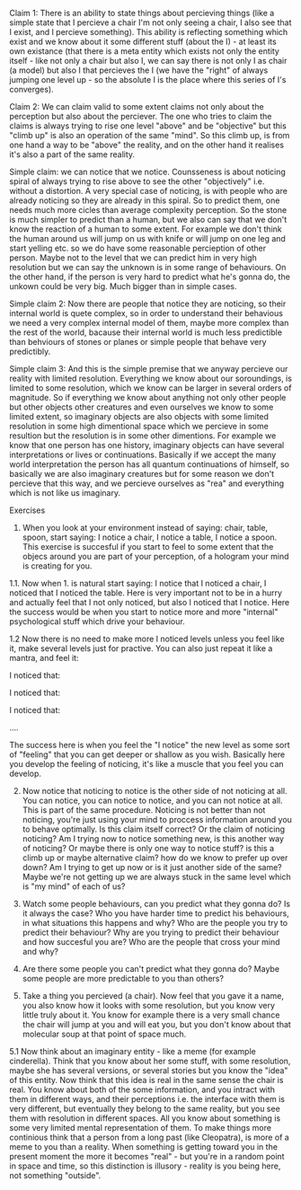 Claim 1: There is an ability to state things about percieving things (like a simple state that I percieve a chair  I'm not only seeing a chair, I also see that I exist, and I percieve something). This ability is reflecting something which exist and we know about it some different stuff (about the I) - at least its own existance (that there is a meta entity which exists not only the entity itself - like not only a chair but also I, we can say there is not only I as chair (a model) but also I that percieves the I (we have the "right" of always jumping one level up - so the absolute I is the place where this series of I's converges). 

Claim 2: We can claim valid to some extent claims not only about the perception but also about the perciever. The one who tries to claim the claims is always trying to rise one level "above" and be "objective" but this "climb up" is also an operation of the same "mind". So this climb up, is from one hand a way to be "above" the reality, and on the other hand it realises it's also a part of the same reality. 

Simple claim: we can notice that we notice. Counsseness is about noticing spiral of always trying to rise above to see the other "objectively" i.e. without a distortion. A very special case of noticing, is with people who are already noticing so they are already in this spiral. So to predict them, one needs much more cicles than average complexity perception. So the stone is much simpler to predict than a human, but we also can say that we don't know the reaction of a human to some extent. For example we don't think the human around us will jump on us with knife or will jump on one leg and start yelling etc. so we do have some reasonable percieption of other person. Maybe not to the level that we can predict him in very high resolution but we can say the unknown is in some range of behaviours. On the other hand, if the person is very hard to predict what he's gonna do, the unkown could be very big. Much bigger than in simple cases. 

Simple claim 2: Now there are people that notice they are noticing, so their internal world is quete complex, so in order to understand their behavious we need a very complex internal model of them, maybe more complex than the rest of the world, bacause their internal world is much less predictible than behviours of stones or planes or simple people that behave very predictibly. 

Simple claim 3: And this is the simple premise that we anyway percieve our reality with limited resolution. Everything we know about our soroundings, is limited to some resolution, which we know can be larger in several orders of magnitude. So if everything we know about anything not only other people but other objects other creatures and even ourselves we know to some limited extent, so imaginary objects are also objects with some limited resolution in some high dimentional space which we percieve in some resultion but the resolution is in some other dimentions. For example we know that one person has one history, imaginary objects can have several interpretations or lives or continuations. Basically if we accept the many world interpretation the person has all quantum continuations of himself, so basically we are also imaginary creatures but for some reason we don't percieve that this way, and we percieve ourselves as "rea" and everything which is not like us imaginary. 

Exercises

1. When you look at your environment instead of saying: chair, table, spoon, start saying: I notice a chair, I notice a table, I notice a spoon. This exercise is succesful if you start to feel to some extent that the objecs around you are part of your perception, of a hologram your mind is creating for you. 

1.1. Now when 1. is natural start saying: I notice that I noticed a chair, I noticed that I noticed the table. Here is very important not to be in a hurry and actually feel that I not only noticed, but also I noticed that I notice. Here the success would be when you start to notice more and more "internal" psychological stuff which drive your behaviour. 

1.2 Now there is no need to make more I noticed levels unless you feel like it, make several levels just for practive. You can also just repeat it like a mantra, and feel it: 

I noticed that:

I noticed that: 

I noticed that:

....

The success here is when you feel the "I notice" the new level as some sort of "feeling" that you can get deeper or shallow as you wish. Basically here you develop the feeling of noticing, it's like a muscle that you feel you can develop. 

2. Now notice that noticing to notice is the other side of not noticing at all. You can notice, you can notice to notice, and you can not notice at all. This is part of the same procedure. Noticing is not better than not noticing, you're just using your mind to proccess information around you to behave optimally. Is this claim itself correct? Or the claim of noticing noticing? Am I trying now to notice something new, is this another way of noticing? Or maybe there is only one way to notice stuff? is this a climb up or maybe alternative claim? how do we know to prefer up over down? Am I trying to get up now or is it just another side of the same? Maybe we're not getting up we are always stuck in the same level which is "my mind" of each of us? 

3. Watch some people behaviours, can you predict what they gonna do? Is it always the case? Who you have harder time to predict his behaviours, in what situations this happens and why? Who are the people you try to predict their behaviour? Why are you trying to predict their behaviour and how succesful you are? Who are the people that cross your mind and why?

4. Are there some people you can't predict what they gonna do? Maybe some people are more predictable to you than others? 

5. Take a thing you percieved (a chair). Now feel that you gave it a name, you also know how it looks with some resolution, but you know very little truly about it. You know for example there is a very small chance the chair will jump at you and will eat you, but you don't know about that molecular soup at that point of space much. 

5.1 Now think about an imaginary entity - like a meme (for example cinderella). Think that you know about her some stuff, with some resolution, maybe she has several versions, or several stories but you know the "idea" of this entity. Now think that this idea is real in the same sense the chair is real. You know about both of the some information, and you intract with them in different ways, and their perceptions i.e. the interface with them is very different, but eventually they belong to the same reality, but you see them with resolution in different spaces. All you know about something is some very limited mental representation of them. To make things more continious think that a person from a long past (like Cleopatra), is more of a meme to you than a reality. When something is getting toward you in the present moment the more it becomes "real" - but you're in a random point in space and time, so this distinction is illusory - reality is you being here, not something "outside". 



